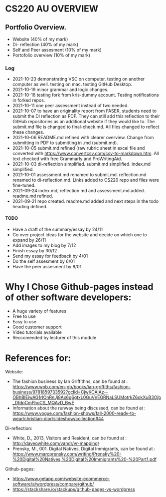 # CS220 AU OVERVIEW
##  Portfolio Overview. 

- Website (40% of my mark) 
- Di- reflection (40% of my mark)
- Self and Peer assesment (10% of my mark)
- Portofolio overview (10% of my mark)

### Log

- 2021-10-23 demonstrating VSC on computer. testing on another computer as well. testing on mac. testing GitHub Desktop. 
- 2021-10-19 minor grammar and logic changes.  
- 2021-10-16 testing fork from kris-dummy account. Testing notifications in forked repos.  
- 2021-10-11 one peer assessment instead of two needed.  
- 2021-10-07 to have an originality report from FASER, students need to submit the DI reflection as PDF. They can still add this reflection to their GitHub  repositories as an additional website if they would like to. The submit.md file is changed to final-check.md. All files changed to reflect these changes.    
- 2021-10-06 README.md refined with clearer overview. Change from submitting in PDF to submitting in .md (submit.md).  
- 2021-10-05 submit.md refined (raw rubric sheet in excel file and converted with https://www.convertcsv.com/csv-to-markdown.htm. All text checked with free Grammarly and ProWritingAid. 
- 2021-10-03 di-reflection simplified. submit.md simplified. index.md simplified.   
- 2021-10-01 assessment.md renamed to submit.md. reflection.md renamed to di-reflection.md. Links added to CS220 repo and files were fine-tuned.   
- 2021-09-24 index.md, reflection.md and assessment.md added. readme.md refined.   
- 2021-09-21 repo created. readme.md added and next steps in the todo heading defined.   

#### TODO
- Have a draft of the summary/essay by 24/11
- Go over project ideas for the website and decide on which one to expand by 26/11
- Add images to my blog by 7/12
- Finish essay by 30/12
- Send my essay for feedback by 4/01
- Do the self assesment by 6/01
- Have the peer assesment by 8/01

#  Why I Chose Github-pages instead of other software developers:
- A huge variety of features
- Free to use
- Easy to use
- Good customer support
- Video tutorials available
- Reccomended by lecturer of this module

# References for:

 Website:
- The fashion business by Ian Griffithns, can be found at : https://www.wob.com/en-gb/books/ian-griffiths/fashion-business/9781859733592?gclid=CjwKCAiAz--OBhBIEiwAG1rIOnRnJj8Ax6g6gtxL0GuVnEGRNaLSUMotrkZ6okXuB3Ojb_DfdpCmFhoCS_MQAvD_BwE 
- Information about the runway being discussed, can be found at : https://www.vogue.com/fashion-shows/fall-2000-ready-to-wear/christian-dior/slideshow/collection#44


Di-reflection:
- White, D., 2013, Visitors and Resident, can be found at : http://daveowhite.com/vandr/vr-mapping/
- Prensky, M., 001. Digital Natives, Digital Immigrants, can be found at : https://www.marcprensky.com/writing/Prensky%20-%20Digital%20Natives,%20Digital%20Immigrants%20-%20Part1.pdf


Github-pages:
- https://www.getapp.com/website-ecommerce-software/a/wordpress/compare/github/
- https://stackshare.io/stackups/github-pages-vs-wordpress


